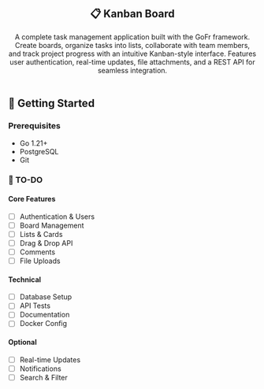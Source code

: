 ## <div align="center"> 📋 Kanban Board </div>

<div align="center">
A complete task management application built with the GoFr framework. Create boards, organize tasks into lists, collaborate with team members, and track project progress with an intuitive Kanban-style interface. Features user authentication, real-time updates, file attachments, and a REST API for seamless integration.
</div>

<br>

## 🚀 Getting Started

### Prerequisites
- Go 1.21+
- PostgreSQL
- Git

### 📜 TO-DO

#### Core Features
- [ ] Authentication & Users
- [ ] Board Management
- [ ] Lists & Cards
- [ ] Drag & Drop API
- [ ] Comments
- [ ] File Uploads

#### Technical
- [ ] Database Setup
- [ ] API Tests
- [ ] Documentation
- [ ] Docker Config

#### Optional
- [ ] Real-time Updates
- [ ] Notifications
- [ ] Search & Filter
